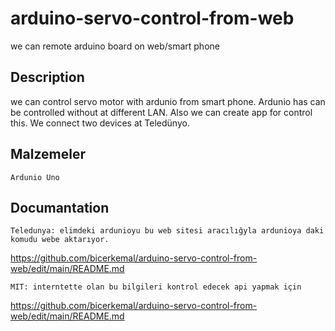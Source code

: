# arduino-servo-control-from-web
we can remote arduino board on web/smart phone
## Description
we can control servo motor with ardunio from smart phone. Ardunio has can be controlled without  at different LAN. Also we can create app for control this. We connect two devices at Teledünyo.

## Malzemeler
```
Ardunio Uno

```
## Documantation
```
Teledunya: elimdeki ardunioyu bu web sitesi aracılığyla ardunioya daki komudu webe aktarıyor.
```
https://github.com/bicerkemal/arduino-servo-control-from-web/edit/main/README.md

```
MIT: interntette olan bu bilgileri kontrol edecek api yapmak için
```
https://github.com/bicerkemal/arduino-servo-control-from-web/edit/main/README.md

